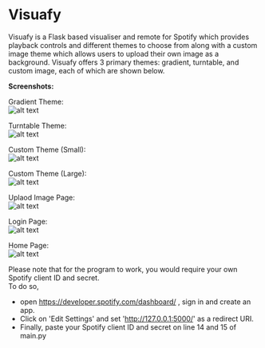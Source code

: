 # Visuafy
Visuafy is a Flask based visualiser and remote for Spotify which provides playback controls and different themes to choose from along with a custom image theme which allows users to upload their own image as a background. Visuafy offers 3 primary themes: gradient, turntable, and custom image, each of which are shown below.
  
**Screenshots:**  
  
Gradient Theme:  
![alt text](https://i.ibb.co/0FSbn1G/Gradient.png)  
  
Turntable Theme:  
![alt text](https://i.ibb.co/VJMPs9K/Screenshot-2023-01-13-at-6-50-06-PM.png](https://media.licdn.com/dms/image/v2/D4D2DAQGID5qa1sY-CA/profile-treasury-image-shrink_800_800/profile-treasury-image-shrink_800_800/0/1710346564920?e=1729407600&v=beta&t=r199AbyWxbrWIe-oUT0B1CkfHK-xkI68j4Kbld88YAk))

Custom Theme (Small):  
![alt text]([https://i.ibb.co/0FSbn1G/Gradient.png](https://media.licdn.com/dms/image/v2/D4D2DAQF9r23tqW8rZA/profile-treasury-image-shrink_800_800/profile-treasury-image-shrink_800_800/0/1728750284188?e=1729407600&v=beta&t=_5duRrQfpSmuLD_JSSFbgAGCWyeTc5TOAsvEp5A2nik))

Custom Theme (Large):  
![alt text](https://media.licdn.com/dms/image/v2/D4D2DAQFuJl3HTidnlw/profile-treasury-image-shrink_800_800/profile-treasury-image-shrink_800_800/0/1710346597893?e=1729407600&v=beta&t=GJm7OXmxYQsXfe2Tt_0HQLyFMTo5qykqaOaAxeegp4E)

Uplaod Image Page:  
![alt text]([https://i.ibb.co/0FSbn1G/Gradient.png](https://media.licdn.com/dms/image/v2/D4D2DAQGXZUxQUBJn9g/profile-treasury-image-shrink_800_800/profile-treasury-image-shrink_800_800/0/1710346519150?e=1729407600&v=beta&t=_mFQgz0Ka9YafAmC2T7mU_9BDrhOPKxcMFc1ns528rU))

Login Page:  
![alt text]([https://i.ibb.co/0FSbn1G/Gradient.png](https://media.licdn.com/dms/image/v2/D4D2DAQGvFGe7QTfOvg/profile-treasury-image-shrink_800_800/profile-treasury-image-shrink_800_800/0/1710346461533?e=1729407600&v=beta&t=-BHQ8bLk1amd4AZPCkL9BZL3xC4v8Mj9fQiEN3826KA))

Home Page:  
![alt text]([https://i.ibb.co/0FSbn1G/Gradient.png](https://media.licdn.com/dms/image/v2/D4D2DAQESElLnVJ97Ew/profile-treasury-image-shrink_800_800/profile-treasury-image-shrink_800_800/0/1710346491578?e=1729407600&v=beta&t=4Dm1ZAmT_rP2YpCqyxxKkjUpsMzHeSNLNvAqzKyHpsA))  

  
Please note that for the program to work, you would require your own Spotify client ID and secret.  
To do so,  
- open https://developer.spotify.com/dashboard/ , sign in and create an app.  
- Click on 'Edit Settings' and set 'http://127.0.0.1:5000/' as a redirect URI.  
- Finally, paste your Spotify client ID and secret on line 14 and 15 of main.py
